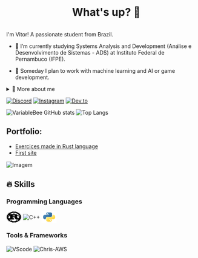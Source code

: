 <!--título-->
<div id="user-content-toc">
  <ul align="center">
    <summary><h1 style="display: inline-block">What's up? 🦐</h1></summary>
</div>

<!-- Presentation -->
<p>
  I'm Vitor! A passionate student from Brazil.

  - 🎈 I’m currently studying Systems Analysis and Development (Análise e Desenvolvimento de Sistemas - ADS) at Instituto Federal de Pernambuco (IFPE).

  - 🔔 Someday I plan to work with machine learning and AI or game development.
</p>

<!-- Dropdown -->
<details>
  <summary>💎 More about me</summary>

  - 💬 I am 15 years old, currently living in Brazil. I have B1-B2 level in English and have started studying in february 2024 with Python with the [Curso em Video](https://www.youtube.com/c/CursoemV%C3%ADdeo) channel, I then tried JavaScript and found it boring, so I switched to Rust based on a recommendation. I enjoyed programming in a low-level language, which is why I also started studying C++.

  - ⚡ I enjoy games, math, physics, some animes/mangas, and solving the Rubik's cube and its variations. My favorite game is Hollow Knight and my favorite anime/manga is JoJo.
</details>

<!-- Links -->
[![Discord](https://img.shields.io/badge/Discord-7289DA?style=for-the-badge&logo=discord&logoColor=white)](https://discordapp.com/users/1255504709226336266)
[![Instagram](https://img.shields.io/badge/Instagram-E4405F?style=for-the-badge&logo=instagram&logoColor=white)](https://www.instagram.com/tuskoverheavenact5?igsh=MWp6dmo2ZmZxbTBqNw==)
[![Dev.to](https://img.shields.io/badge/dev.to-0A0A0A?style=for-the-badge&logo=devdotto&logoColor=white)](https://dev.to/thechinaoverheaven)

<!-- GithubStats -->
![VariableBee GitHub stats](https://github-readme-stats.vercel.app/api?username=thechinaoverheaven&show_icons=true&theme=radical)
![Top Langs](https://github-readme-stats.vercel.app/api/top-langs/?username=thechinaoverheaven&langs_count=8&theme=radical&layout=compact)

<!-- Portfolio -->
## Portfolio:
- [Exercices made in Rust language](https://github.com/TheChinaOverHeaven/Rust-exercices)
- [First site](https://github.com/TheChinaOverHeaven/Funny-site)

<!-- GIF -->
<p align="left">
  <img align="center" src="https://steamuserimages-a.akamaihd.net/ugc/2276069341808066917/35A0463D17CF420992A3F9BBF6B99284608F171C/?imw=5000&imh=5000&ima=fit&impolicy=Letterbox&imcolor=%23000000&letterbox=false" alt="Imagem">
</p>

## 🔥 Skills
<!-- Skills: Programming Languages -->
  <div style="flex-basis: 48%;">
    <h3>Programming Languages</h3>
    <img align="center" alt="Rust" height="30" width="40" src="https://raw.githubusercontent.com/devicons/devicon/master/icons/rust/rust-original.svg">
    <img align="center" alt="C++" height="30" width="40" src="https://cdn.jsdelivr.net/gh/devicons/devicon@latest/icons/cplusplus/cplusplus-original.svg">
    <img align="center" alt="Python" height="30" width="40" src="https://raw.githubusercontent.com/devicons/devicon/master/icons/python/python-original.svg">
  </div>
  
  <!-- Skills: Tools & Frameworks -->
  <div style="flex-basis: 48%;">
    <h3>Tools & Frameworks</h3>
    <img align="center" alt="VScode" height="30" width="40" src="https://cdn.jsdelivr.net/gh/devicons/devicon/icons/vscode/vscode-original.svg">
    <img align="center" alt="Chris-AWS" height="30" width="40" src="https://cdn.jsdelivr.net/gh/devicons/devicon/icons/git/git-original.svg">
  </div>
  
  <!-- Skills: Libraries -->
  <!-- <div style="flex-basis: 48%;">
    <h3>Libraries</h3>
    <img align="center" alt="Numpy" height="30" width="40" src="https://cdn.jsdelivr.net/gh/devicons/devicon/icons/numpy/numpy-original.svg">
    <img align="center" alt="Pandas" src="https://raw.githubusercontent.com/devicons/devicon/2ae2a900d2f041da66e950e4d48052658d850630/icons/pandas/pandas-original.svg" alt="pandas" width="40" height="40"/>
    <img align="center" alt="Seaborn" src="https://seaborn.pydata.org/_images/logo-mark-lightbg.svg" alt="seaborn" width="40" height="40"/>
    <img align="center" alt="Scikit-learn" src="https://upload.wikimedia.org/wikipedia/commons/0/05/Scikit_learn_logo_small.svg" alt="scikit_learn" width="40" height="40"/>
  </div> -->
